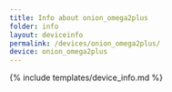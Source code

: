 ```yaml
---
title: Info about onion_omega2plus
folder: info
layout: deviceinfo
permalink: /devices/onion_omega2plus/
device: onion_omega2plus
---
```

{% include templates/device_info.md %}
